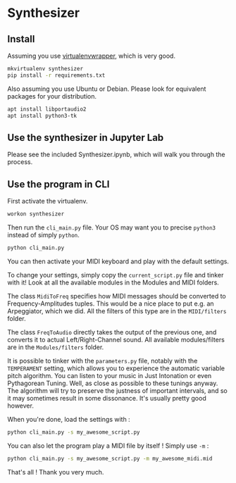 # Synthesizer

## Install
Assuming you use [virtualenvwrapper](https://virtualenvwrapper.readthedocs.io/en/latest/), which is very good.
```bash
mkvirtualenv synthesizer
pip install -r requirements.txt
```

Also assuming you use Ubuntu or Debian. Please look for equivalent packages for your distribution.
```bash
apt install libportaudio2
apt install python3-tk
```

## Use the synthesizer in Jupyter Lab
Please see the included Synthesizer.ipynb, which will walk you through the process.

## Use the program in CLI
First activate the virtualenv.
```bash
workon synthesizer
```

Then run the `cli_main.py` file. Your OS may want you to precise `python3` instead of simply `python`.
```bash
python cli_main.py
```

You can then activate your MIDI keyboard and play with the default settings.

To change your settings, simply copy the `current_script.py` file and tinker with it! Look at all the available modules in the Modules and MIDI folders.

The class `MidiToFreq` specifies how MIDI messages should be converted to Frequency-Amplitudes tuples. This would be a nice place to put e.g. an Arpeggiator, which we did. All the filters of this type are in the `MIDI/filters` folder.

The class `FreqToAudio` directly takes the output of the previous one, and converts it to actual Left/Right-Channel sound. All available modules/filters are in the `Modules/filters` folder.

It is possible to tinker with the `parameters.py` file, notably with the `TEMPERAMENT` setting, which allows you to experience the automatic variable pitch algorithm. You can listen to your music in Just Intonation or even Pythagorean Tuning. Well, as close as possible to these tunings anyway. The algorithm will try to preserve the justness of important intervals, and so it may sometimes result in some dissonance. It's usually pretty good however.

When you're done, load the settings with :
```bash
python cli_main.py -s my_awesome_script.py
```

You can also let the program play a MIDI file by itself ! Simply use `-m` :
```bash
python cli_main.py -s my_awesome_script.py -m my_awesome_midi.mid
```

That's all !
Thank you very much.

